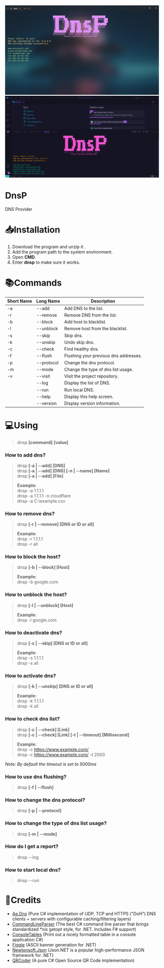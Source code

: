 ![DnsP](Images/dnsp.png)
![DnsP](Images/vscode.png)

# DnsP
DNS Provider

# :inbox_tray:Installation
1. Download the program and unzip it . 
2. Add the program path to the system environment.
3. Open **CMD**.
4. Enter **dnsp** to make sure it works.

# :books:Commands
| Short Name | Long Name  | Description                           |
|------------|------------|---------------------------------------|
| -a         | --add      | Add DNS to the list.                  |
| -r         | --remove   | Remove DNS from the list.             |
| -b         | --block    | Add host to blacklist.                |
| -l         | --unblock  | Remove host from the blacklist.       |
| -s         | --skip     | Skip dns.                             |
| -k         | --unskip   | Undo skip dns.                        |
| -c         | --check    | Find healthy dns.                     |
| -f         | --flush    | Flushing your previous dns addresses. |
| -p         | --protocol | Change the dns protocol.              |
| -m         | --mode     | Change the type of dns list usage.    |
| -v         | --visit    | Visit the project repository.         |
|            | --log      | Display the list of DNS.              |
|            | --run      | Run local DNS.                        |
|            | --help     | Display this help screen.             |
|            | --version  | Display version information.          |

# :computer:Using
> dnsp **[command]** **[value]**

### How to add dns?
> dnsp **[-a | --add] [DNS]**  
> dnsp **[-a | --add] [DNS] [-n | --name] [Name]**    
> dnsp **[-a | --add] [File]**
>
> **Example:**  
> dnsp -a 1.1.1.1   
> dnsp -a 1.1.1.1 -n cloudflare    
> dnsp -a C:\example.csv    

### How to remove dns?
> dnsp **[-r | --remove] [DNS or ID or all]**  
>
>
> **Example:**  
> dnsp -r 1.1.1.1    
> dnsp -r all    

### How to block the host?
> dnsp **[-b | --block] [Host]**  
>
> **Example:**  
> dnsp -b google.com

### How to unblock the host?
> dnsp **[-l | --unblock] [Host]**  
>
> **Example:**  
> dnsp -l google.com

### How to deactivate dns?
> dnsp **[-s | --skip] [DNS or ID or all]**  
>
> **Example:**  
> dnsp -s 1.1.1.1    
> dnsp -s all    

### How to activate dns?
> dnsp **[-k | --unskip] [DNS or ID or all]**  
>
> **Example:**  
> dnsp -k 1.1.1.1    
> dnsp -k all    

### How to check dns list?
> dnsp **[-c | --check] [Link]**  
> dnsp **[-c | --check] [Link] [-t | --timeout] [Millisecond]**  
>
> **Example:**  
> dnsp -c https://www.example.com/  
> dnsp -c https://www.example.com/ -t 2000

*Note: By default the timeout is set to 5000ms*

### How to use dns flushing?
> dnsp **[-f | --flush]**    

### How to change the dns protocol?
> dnsp **[-p | --protocol]**

### How to change the type of dns list usage?
> dnsp **[-m | --mode]**

### How do I get a report?
> dnsp --log  

### How to start local dns?
> dnsp --run  

# :bookmark:Credits
- [Ae.Dns](https://github.com/alanedwardes/Ae.Dns) (Pure C# implementation of UDP, TCP and HTTPS ("DoH") DNS clients + servers with configurable caching/filtering layers)
- [CommandLineParser](https://github.com/commandlineparser/commandline) (The best C# command line parser that brings standardized *nix getopt style, for .NET. Includes F# support)
- [ConsoleTables](https://github.com/khalidabuhakmeh/ConsoleTables) (Print out a nicely formatted table in a console application C#)
- [Figgle](https://github.com/drewnoakes/figgle) (ASCII banner generation for .NET)
- [Newtonsoft.Json](https://github.com/JamesNK/Newtonsoft.Json) (Json.NET is a popular high-performance JSON framework for .NET)
- [QRCoder](https://github.com/codebude/QRCoder) (A pure C# Open Source QR Code implementation)